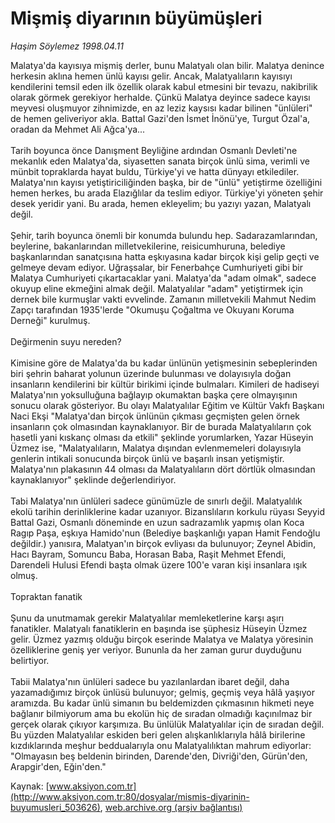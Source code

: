 # Mişmiş diyarının büyümüşleri

*Haşim Söylemez 1998.04.11*

<div class="pNewsDetailMainContent" itemprop="articleBody">
 Malatya'da kayısıya mişmiş derler, bunu Malatyalı olan bilir. Malatya denince herkesin aklına hemen ünlü kayısı gelir. Ancak, Malatyalıların kayısıyı kendilerini temsil eden ilk özellik olarak kabul etmesini bir tevazu, nakibrilik olarak görmek gerekiyor herhalde. Çünkü Malatya deyince sadece kayısı meyvesi oluşmuyor zihnimizde, en az leziz kaysısı kadar bilinen "ünlüleri" de hemen geliveriyor akla. Battal Gazi'den İsmet İnönü'ye, Turgut Özal'a, oradan da Mehmet Ali Ağca'ya...
 <br/>
 <br/>
 Tarih boyunca önce Danışment Beyliğine ardından Osmanlı Devleti'ne mekanlık eden Malatya'da, siyasetten sanata birçok ünlü sima, verimli ve münbit topraklarda hayat buldu, Türkiye'yi ve hatta dünyayı etkilediler. Malatya'nın kayısı yetiştiriciliğinden başka, bir de "ünlü" yetiştirme özelliğini hemen herkes, bu arada Elazığlılar da teslim ediyor. Türkiye'yi yöneten şehir desek yeridir yani. Bu arada, hemen ekleyelim; bu yazıyı yazan, Malatyalı değil.
 <br/>
 <br/>
 Şehir, tarih boyunca önemli bir konumda bulundu hep. Sadarazamlarından, beylerine, bakanlarından milletvekilerine, reisicumhuruna, belediye başkanlarından sanatçısına hatta eşkıyasına kadar birçok kişi gelip geçti ve gelmeye devam ediyor. Uğraşsalar, bir Fenerbahçe Cumhuriyeti gibi bir Malatya Cumhuriyeti çıkartacaklar yani. Malatya'da "adam olmak", sadece okuyup eline ekmeğini almak değil. Malatyalılar "adam" yetiştirmek için dernek bile kurmuşlar vakti evvelinde. Zamanın milletvekili Mahmut Nedim Zapçı tarafından 1935'lerde "Okumuşu Çoğaltma ve Okuyanı Koruma Derneği" kurulmuş.
 <br/>
 <br/>
 Değirmenin suyu nereden?
 <br/>
 <br/>
 Kimisine göre de Malatya'da bu kadar ünlünün yetişmesinin sebeplerinden biri şehrin baharat yolunun üzerinde bulunması ve dolayısıyla doğan insanların kendilerini bir kültür birikimi içinde bulmaları. Kimileri de hadiseyi Malatya'nın yoksulluğuna bağlayıp okumaktan başka çere olmayışının sonucu olarak gösteriyor. Bu olayı Malatyalılar Eğitim ve Kültür Vakfı Başkanı Naci Ekşi "Malatya'dan birçok ünlünün çıkması geçmişten gelen örnek insanların çok olmasından kaynaklanıyor. Bir de burada Malatyalıların çok hasetli yani kıskanç olması da etkili" şeklinde yorumlarken, Yazar Hüseyin Üzmez ise, "Malatyalıların, Malatya dışından evlenmemeleri dolayısıyla genlerin intikali sonucunda birçok ünlü ve başarılı insan yetişmiştir. Malatya'nın plakasının 44 olması da Malatyalıların dört dörtlük olmasından kaynaklanıyor" şeklinde değerlendiriyor.
 <br/>
 <br/>
 Tabi Malatya'nın ünlüleri sadece günümüzle de sınırlı değil. Malatyalılık ekolü tarihin derinliklerine kadar uzanıyor. Bizanslıların korkulu rüyası Seyyid Battal Gazi, Osmanlı döneminde en uzun sadrazamlık yapmış olan Koca Ragıp Paşa, eşkıya Hamido'nun (Belediye başkanlığı yapan Hamit Fendoğlu değildir.) yanısıra, Malatyan'ın birçok evliyası da bulunuyor; Zeynel Abidin, Hacı Bayram, Somuncu Baba, Horasan Baba, Raşit Mehmet Efendi, Darendeli Hulusi Efendi başta olmak üzere 100'e varan kişi insanlara ışık olmuş.
 <br/>
 <br/>
 Topraktan fanatik
 <br/>
 <br/>
 Şunu da unutmamak gerekir Malatyalılar memleketlerine karşı aşırı fanatikler. Malatyalı fanatiklerin en başında ise şüphesiz Hüseyin Üzmez gelir. Üzmez yazmış olduğu birçok eserinde Malatya ve Malatya yöresinin özelliklerine geniş yer veriyor. Bununla da her zaman gurur duyduğunu belirtiyor.
 <br/>
 <br/>
 Tabii Malatya'nın ünlüleri sadece bu yazılanlardan ibaret değil, daha yazamadığımız birçok ünlüsü bulunuyor; gelmiş, geçmiş veya hâlâ yaşıyor aramızda. Bu kadar ünlü simanın bu beldemizden çıkmasının hikmeti neye bağlanır bilmiyorum ama bu ekolün hiç de sıradan olmadığı kaçınılmaz bir gerçek olarak çıkıyor karşımıza. Bu ünlülük Malatyalılar için de sıradan değil. Bu yüzden Malatyalılar eskiden beri gelen alışkanlıklarıyla hâlâ birilerine kızdıklarında meşhur beddualarıyla onu Malatyalılıktan mahrum ediyorlar: "Olmayasın beş beldenin birinden, Darende'den, Divriği'den, Gürün'den, Arapgir'den, Eğin'den."
 <br/>
</div>


Kaynak: [www.aksiyon.com.tr](http://www.aksiyon.com.tr:80/dosyalar/mismis-diyarinin-buyumusleri_503626), [web.archive.org (arşiv bağlantısı)](http://web.archive.org/web/20150513102522/http://www.aksiyon.com.tr:80/dosyalar/mismis-diyarinin-buyumusleri_503626)
